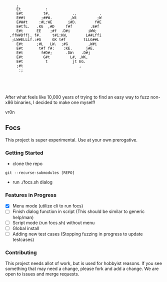 ```
     ,                                     
     Et           :                        
     E#t         t#,          .,          .
     E##t       ;##W.        ,Wt         ;W
     E#W#t     :#L:WE       i#D.        f#E
     E#tfL.   .KG  ,#D     f#f        .E#f 
     E#t      EE    ;#f  .D#i        iWW;  
  ,ffW#Dffj. f#.     t#i:KW,        L##Lffi
   ;LW#ELLLf.:#G     GK t#f        tLLG##L 
     E#t      ;#L   LW.  ;#G         ,W#i  
     E#t       t#f f#:    :KE.      j#E.   
     E#t        f#D#;      .DW:   .D#j     
     E#t         G#t         L#, ,WK,      
     E#t          t           jt EG.       
     ;#t                         ,         
      :;                                   
                                           
                                           
                                           
                                           
```

After what feels like 10,000 years of trying to find an easy way to fuzz non-x86 binaries,
I decided to make one myself!   

  vr0n
                                           
## Focs
This project is super experimental. Use at your own prerogative.

### Getting Started
- clone the repo
``` 
git --recurse-submodules [REPO]
```
- run ./focs.sh dialog

### Features in Progress
- [x] Menu mode (utilize cli to run focs)
- [ ] Finish dialog function in script (This should be similar to generic help/man)
- [ ] Script mode (run focs.sh) without menu
- [ ] Global install
- [ ] Adding new test cases (Stopping fuzzing in progress to update testcases)

### Contributing
This project needs allot of work, but is used for hobbyist reasons. If you see something that may need a change, please fork and add a change. We are open to issues and merge requests.
